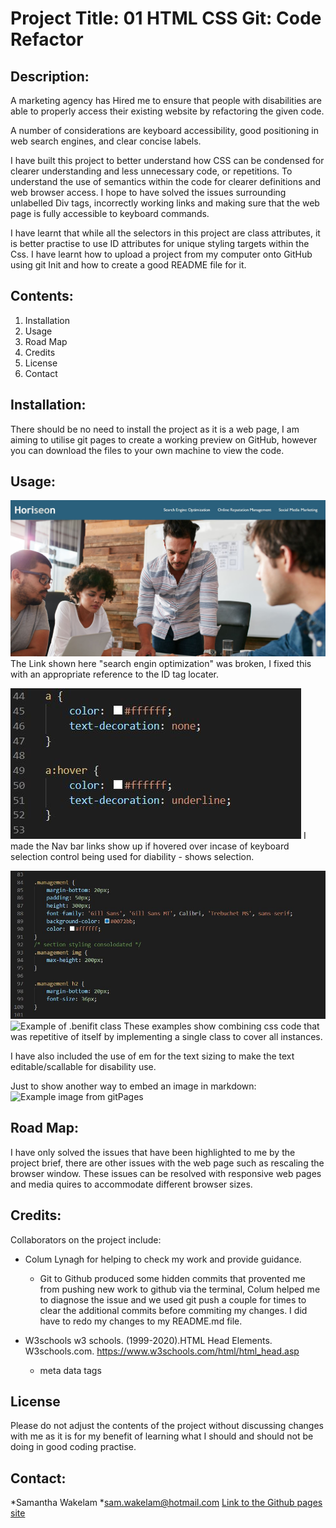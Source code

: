 # Project Title: 01 HTML CSS Git: Code Refactor

## Description: 
A marketing agency has Hired me to ensure that people with disabilities are able to properly access their existing website by refactoring the given code. 

A number of considerations are keyboard accessibility, good positioning in web search engines, and clear concise labels. 

I have built this project to better understand how CSS can be condensed for clearer understanding and less unnecessary code, or repetitions. 
To understand the use of semantics within the code for clearer definitions and web browser access. 
I hope to have solved the issues surrounding unlabelled Div tags, incorrectly working links and making sure that the web page is fully accessible to keyboard commands. 

I have learnt that while all the selectors in this project are class attributes, it is better practise to use ID attributes for unique styling targets within the Css. 
I have learnt how to upload a project from my computer onto GitHub using git Init and how to create a good README file for it. 

## Contents: 
1. Installation 
2. Usage
3. Road Map
4. Credits
5. License
6. Contact 

## Installation: 
There should be no need to install the project as it is a web page, I am aiming to utilise git pages to create a working preview on GitHub, however you can download the files to your own machine to view the code. 

## Usage:
![Heading and logo image](assets/screenshots/headerAndImage.jpg) 
The Link shown here "search engin optimization" was broken, I fixed this with an appropriate reference to the ID tag locater. 

![Example of css code showing a:hover](assets/screenshots/aHover.jpg)
I made the Nav bar links show up if hovered over incase of keyboard selection control being used for diability - shows selection. 

![Example of .managemnet class](assets/screenshots/managementClass.jpg)
![Example of .benifit class](assets/screenshots/beniftClass.jpg)
These examples show combining css code that was repetitive of itself by implementing a single class to cover all instances. 

I have also included the use of em for the text sizing to make the text editable/scallable for disability use. 

Just to show another way to embed an image in markdown:
![Example image from gitPages](https://samwakelam.github.io/01-HTML-CSS-Git-Code-Refactor/assets/images/search-engine-optimization.jpg)


## Road Map:
I have only solved the issues that have been highlighted to me by the project brief, there are other issues with the web page such as rescaling the browser window. These issues can be resolved with responsive web pages and media quires to accommodate different browser sizes. 

## Credits:
Collaborators on the project include:
 * Colum Lynagh for helping to check my work and provide guidance. 
   * Git to Github produced some hidden commits that provented me from pushing new work to github via the terminal, Colum helped me to diagnose the issue and we used git push a couple for times to clear the additional commits before commiting my changes. 
   I did have to redo my changes to my README.md file. 

* W3schools w3 schools. (1999-2020).HTML Head Elements. W3schools.com. https://www.w3schools.com/html/html_head.asp
  * meta data tags 

## License
Please do not adjust the contents of the project without discussing changes with me as it is for my benefit of learning what I should and should not be doing in good coding practise. 

## Contact:
 *Samantha Wakelam 
 *sam.wakelam@hotmail.com 
[Link to the Github pages site](https://samwakelam.github.io/01-HTML-CSS-Git-Code-Refactor/)
